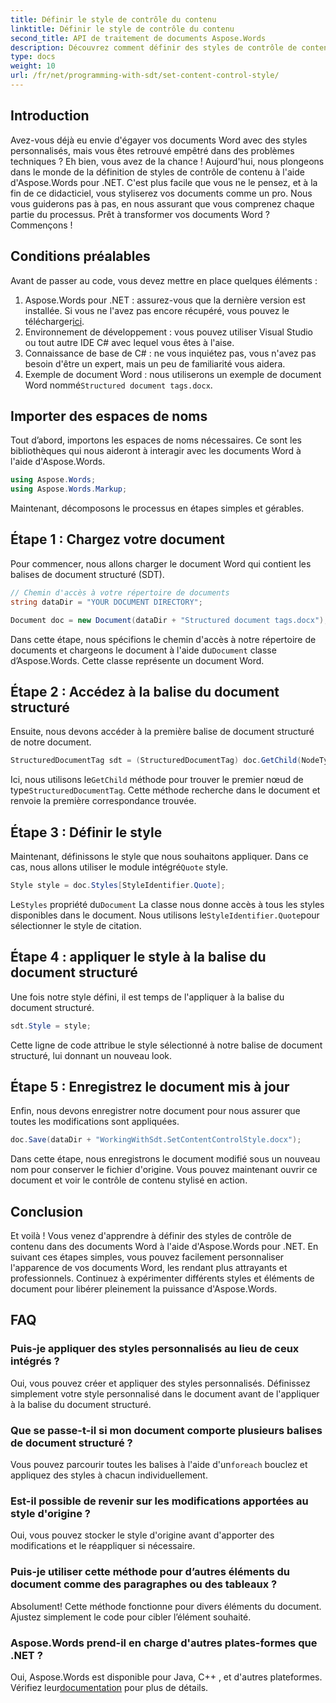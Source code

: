 ```yaml
---
title: Définir le style de contrôle du contenu
linktitle: Définir le style de contrôle du contenu
second_title: API de traitement de documents Aspose.Words
description: Découvrez comment définir des styles de contrôle de contenu dans des documents Word à l'aide d'Aspose.Words for .NET avec ce guide détaillé étape par étape. Parfait pour améliorer l’esthétique des documents.
type: docs
weight: 10
url: /fr/net/programming-with-sdt/set-content-control-style/
---
```

## Introduction

Avez-vous déjà eu envie d'égayer vos documents Word avec des styles personnalisés, mais vous êtes retrouvé empêtré dans des problèmes techniques ? Eh bien, vous avez de la chance ! Aujourd'hui, nous plongeons dans le monde de la définition de styles de contrôle de contenu à l'aide d'Aspose.Words pour .NET. C'est plus facile que vous ne le pensez, et à la fin de ce didacticiel, vous styliserez vos documents comme un pro. Nous vous guiderons pas à pas, en nous assurant que vous comprenez chaque partie du processus. Prêt à transformer vos documents Word ? Commençons !

## Conditions préalables

Avant de passer au code, vous devez mettre en place quelques éléments :

1.  Aspose.Words pour .NET : assurez-vous que la dernière version est installée. Si vous ne l'avez pas encore récupéré, vous pouvez le télécharger[ici](https://releases.aspose.com/words/net/).
2. Environnement de développement : vous pouvez utiliser Visual Studio ou tout autre IDE C# avec lequel vous êtes à l'aise.
3. Connaissance de base de C# : ne vous inquiétez pas, vous n'avez pas besoin d'être un expert, mais un peu de familiarité vous aidera.
4. Exemple de document Word : nous utiliserons un exemple de document Word nommé`Structured document tags.docx`.

## Importer des espaces de noms

Tout d’abord, importons les espaces de noms nécessaires. Ce sont les bibliothèques qui nous aideront à interagir avec les documents Word à l'aide d'Aspose.Words.

```csharp
using Aspose.Words;
using Aspose.Words.Markup;
```

Maintenant, décomposons le processus en étapes simples et gérables.

## Étape 1 : Chargez votre document

Pour commencer, nous allons charger le document Word qui contient les balises de document structuré (SDT).

```csharp
// Chemin d'accès à votre répertoire de documents
string dataDir = "YOUR DOCUMENT DIRECTORY";

Document doc = new Document(dataDir + "Structured document tags.docx");
```

 Dans cette étape, nous spécifions le chemin d'accès à notre répertoire de documents et chargeons le document à l'aide du`Document` classe d’Aspose.Words. Cette classe représente un document Word.

## Étape 2 : Accédez à la balise du document structuré

Ensuite, nous devons accéder à la première balise de document structuré de notre document.

```csharp
StructuredDocumentTag sdt = (StructuredDocumentTag) doc.GetChild(NodeType.StructuredDocumentTag, 0, true);
```

 Ici, nous utilisons le`GetChild` méthode pour trouver le premier nœud de type`StructuredDocumentTag`. Cette méthode recherche dans le document et renvoie la première correspondance trouvée.

## Étape 3 : Définir le style

 Maintenant, définissons le style que nous souhaitons appliquer. Dans ce cas, nous allons utiliser le module intégré`Quote` style.

```csharp
Style style = doc.Styles[StyleIdentifier.Quote];
```

 Le`Styles` propriété du`Document` La classe nous donne accès à tous les styles disponibles dans le document. Nous utilisons le`StyleIdentifier.Quote`pour sélectionner le style de citation.

## Étape 4 : appliquer le style à la balise du document structuré

Une fois notre style défini, il est temps de l'appliquer à la balise du document structuré.

```csharp
sdt.Style = style;
```

Cette ligne de code attribue le style sélectionné à notre balise de document structuré, lui donnant un nouveau look.

## Étape 5 : Enregistrez le document mis à jour

Enfin, nous devons enregistrer notre document pour nous assurer que toutes les modifications sont appliquées.

```csharp
doc.Save(dataDir + "WorkingWithSdt.SetContentControlStyle.docx");
```

Dans cette étape, nous enregistrons le document modifié sous un nouveau nom pour conserver le fichier d'origine. Vous pouvez maintenant ouvrir ce document et voir le contrôle de contenu stylisé en action.

## Conclusion

Et voilà ! Vous venez d'apprendre à définir des styles de contrôle de contenu dans des documents Word à l'aide d'Aspose.Words pour .NET. En suivant ces étapes simples, vous pouvez facilement personnaliser l'apparence de vos documents Word, les rendant plus attrayants et professionnels. Continuez à expérimenter différents styles et éléments de document pour libérer pleinement la puissance d'Aspose.Words.

## FAQ

### Puis-je appliquer des styles personnalisés au lieu de ceux intégrés ?  
Oui, vous pouvez créer et appliquer des styles personnalisés. Définissez simplement votre style personnalisé dans le document avant de l'appliquer à la balise du document structuré.

### Que se passe-t-il si mon document comporte plusieurs balises de document structuré ?  
 Vous pouvez parcourir toutes les balises à l'aide d'un`foreach` bouclez et appliquez des styles à chacun individuellement.

### Est-il possible de revenir sur les modifications apportées au style d'origine ?  
Oui, vous pouvez stocker le style d'origine avant d'apporter des modifications et le réappliquer si nécessaire.

### Puis-je utiliser cette méthode pour d’autres éléments du document comme des paragraphes ou des tableaux ?  
Absolument! Cette méthode fonctionne pour divers éléments du document. Ajustez simplement le code pour cibler l’élément souhaité.

### Aspose.Words prend-il en charge d'autres plates-formes que .NET ?  
Oui, Aspose.Words est disponible pour Java, C++ , et d'autres plateformes. Vérifiez leur[documentation](https://reference.aspose.com/words/net/) pour plus de détails.